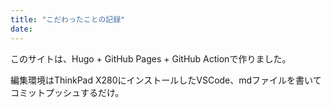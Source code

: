 ```yaml
---
title: "こだわったことの記録"
date:
---
```


このサイトは、Hugo + GitHub Pages + GitHub Actionで作りました。

編集環境はThinkPad X280にインストールしたVSCode、mdファイルを書いてコミットプッシュするだけ。